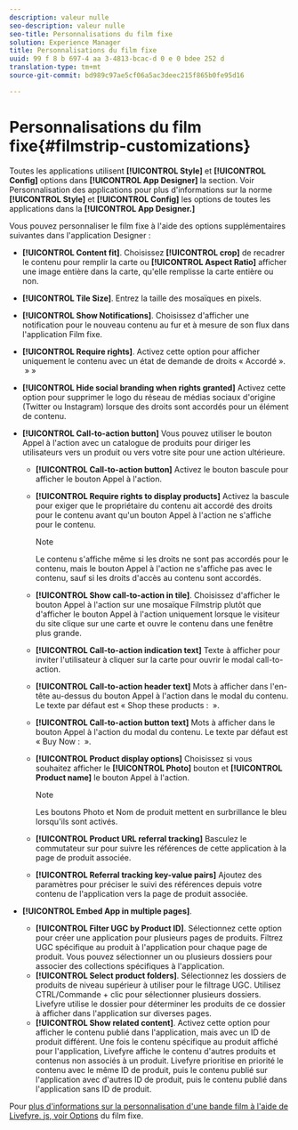 ```yaml
---
description: valeur nulle
seo-description: valeur nulle
seo-title: Personnalisations du film fixe
solution: Experience Manager
title: Personnalisations du film fixe
uuid: 99 f 8 b 697-4 aa 3-4813-bcac-d 0 e 0 bdee 252 d
translation-type: tm+mt
source-git-commit: bd989c97ae5cf06a5ac3deec215f865b0fe95d16

---
```



# Personnalisations du film fixe{#filmstrip-customizations}

Toutes les applications utilisent **[!UICONTROL Style]** et **[!UICONTROL Config]** options dans **[!UICONTROL App Designer]** la section. Voir Personnalisation des applications pour plus d&#39;informations sur la norme **[!UICONTROL Style]** et **[!UICONTROL Config]** les options de toutes les applications dans la **[!UICONTROL App Designer.]**

Vous pouvez personnaliser le film fixe à l&#39;aide des options supplémentaires suivantes dans l&#39;application Designer :

* **[!UICONTROL Content fit]**. Choisissez **[!UICONTROL crop]** de recadrer le contenu pour remplir la carte ou **[!UICONTROL Aspect Ratio]** afficher une image entière dans la carte, qu&#39;elle remplisse la carte entière ou non.
* **[!UICONTROL Tile Size]**. Entrez la taille des mosaïques en pixels.
* **[!UICONTROL Show Notifications]**. Choisissez d&#39;afficher une notification pour le nouveau contenu au fur et à mesure de son flux dans l&#39;application Film fixe.
* **[!UICONTROL Require rights]**. Activez cette option pour afficher uniquement le contenu avec un état de demande de droits « Accordé ».  » »
* **[!UICONTROL Hide social branding when rights granted]** Activez cette option pour supprimer le logo du réseau de médias sociaux d&#39;origine (Twitter ou Instagram) lorsque des droits sont accordés pour un élément de contenu.
* **[!UICONTROL Call-to-action button]** Vous pouvez utiliser le bouton Appel à l&#39;action avec un catalogue de produits pour diriger les utilisateurs vers un produit ou vers votre site pour une action ultérieure.

   * **[!UICONTROL Call-to-action button]** Activez le bouton bascule pour afficher le bouton Appel à l&#39;action.
   * **[!UICONTROL Require rights to display products]** Activez la bascule pour exiger que le propriétaire du contenu ait accordé des droits pour le contenu avant qu&#39;un bouton Appel à l&#39;action ne s&#39;affiche pour le contenu.

      >[!NOTE]
      >
      >Le contenu s&#39;affiche même si les droits ne sont pas accordés pour le contenu, mais le bouton Appel à l&#39;action ne s&#39;affiche pas avec le contenu, sauf si les droits d&#39;accès au contenu sont accordés.

   * **[!UICONTROL Show call-to-action in tile]**. Choisissez d&#39;afficher le bouton Appel à l&#39;action sur une mosaïque Filmstrip plutôt que d&#39;afficher le bouton Appel à l&#39;action uniquement lorsque le visiteur du site clique sur une carte et ouvre le contenu dans une fenêtre plus grande.
   * **[!UICONTROL Call-to-action indication text]** Texte à afficher pour inviter l&#39;utilisateur à cliquer sur la carte pour ouvrir le modal call-to-action.
   * **[!UICONTROL Call-to-action header text]** Mots à afficher dans l&#39;en-tête au-dessus du bouton Appel à l&#39;action dans le modal du contenu. Le texte par défaut est « Shop these products :  ».
   * **[!UICONTROL Call-to-action button text]** Mots à afficher dans le bouton Appel à l&#39;action du modal du contenu. Le texte par défaut est « Buy Now :  ».
   * **[!UICONTROL Product display options]** Choisissez si vous souhaitez afficher le **[!UICONTROL Photo]** bouton et **[!UICONTROL Product name]** le bouton Appel à l&#39;action.

      >[!NOTE]
      >
      >Les boutons Photo et Nom de produit mettent en surbrillance le bleu lorsqu&#39;ils sont activés.

   * **[!UICONTROL Product URL referral tracking]** Basculez le commutateur sur pour suivre les références de cette application à la page de produit associée.
   * **[!UICONTROL Referral tracking key-value pairs]** Ajoutez des paramètres pour préciser le suivi des références depuis votre contenu de l&#39;application vers la page de produit associée.

* **[!UICONTROL Embed App in multiple pages]**.

   * **[!UICONTROL Filter UGC by Product ID]**. Sélectionnez cette option pour créer une application pour plusieurs pages de produits. Filtrez UGC spécifique au produit à l&#39;application pour chaque page de produit. Vous pouvez sélectionner un ou plusieurs dossiers pour associer des collections spécifiques à l&#39;application.
   * **[!UICONTROL Select product folders]**. Sélectionnez les dossiers de produits de niveau supérieur à utiliser pour le filtrage UGC. Utilisez CTRL/Commande + clic pour sélectionner plusieurs dossiers. Livefyre utilise le dossier pour déterminer les produits de ce dossier à afficher dans l&#39;application sur diverses pages.
   * **[!UICONTROL Show related content]**. Activez cette option pour afficher le contenu publié dans l&#39;application, mais avec un ID de produit différent. Une fois le contenu spécifique au produit affiché pour l&#39;application, Livefyre affiche le contenu d&#39;autres produits et contenus non associés à un produit. Livefyre prioritise en priorité le contenu avec le même ID de produit, puis le contenu publié sur l&#39;application avec d&#39;autres ID de produit, puis le contenu publié dans l&#39;application sans ID de produit.

Pour [plus d&#39;informations sur la personnalisation d&#39;une bande film à l&#39;aide de Livefyre. js, voir Options](/help/implementation/c-getting-started/c-implementation-process/c-using-livefyre.js-to-create-customize-and-use-apps-on-your-site.md) du film fixe.

